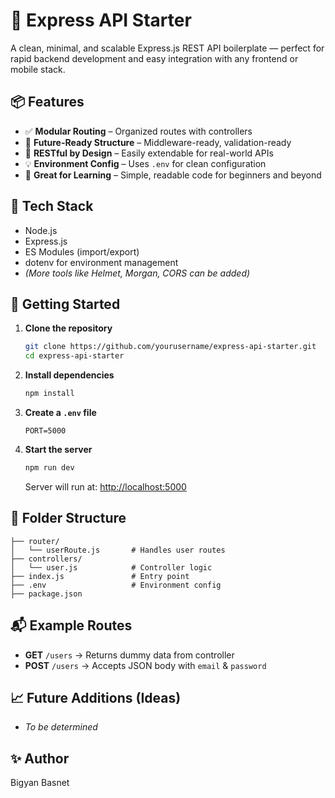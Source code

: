 # 🚀 Express API Starter

A clean, minimal, and scalable Express.js REST API boilerplate — perfect for rapid backend development and easy integration with any frontend or mobile stack.

## 📦 Features

- ✅ **Modular Routing** – Organized routes with controllers
- 🔐 **Future-Ready Structure** – Middleware-ready, validation-ready
- 🧱 **RESTful by Design** – Easily extendable for real-world APIs
- 💡 **Environment Config** – Uses `.env` for clean configuration
- 🧪 **Great for Learning** – Simple, readable code for beginners and beyond

## 🔧 Tech Stack

- Node.js
- Express.js
- ES Modules (import/export)
- dotenv for environment management
- *(More tools like Helmet, Morgan, CORS can be added)*

## 🚀 Getting Started

1. **Clone the repository**

   ```bash
   git clone https://github.com/yourusername/express-api-starter.git
   cd express-api-starter
   ```

2. **Install dependencies**

   ```bash
   npm install
   ```

3. **Create a `.env` file**

   ```
   PORT=5000
   ```

4. **Start the server**

   ```bash
   npm run dev
   ```

   Server will run at: [http://localhost:5000](http://localhost:5000)

## 📁 Folder Structure

```
├── router/
│   └── userRoute.js       # Handles user routes
├── controllers/
│   └── user.js            # Controller logic
├── index.js               # Entry point
├── .env                   # Environment config
├── package.json
```

## 📬 Example Routes

- **GET** `/users` → Returns dummy data from controller
- **POST** `/users` → Accepts JSON body with `email` & `password`

## 📈 Future Additions (Ideas)

- *To be determined*

## ✨ Author

Bigyan Basnet